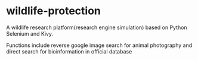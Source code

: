 # wildlife-protection
A wildlife research platform(research engine simulation) based on Python Selenium and Kivy. 

Functions include reverse google image search for animal photography and direct search for bioinformation in official database 
